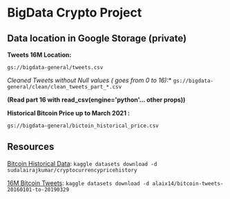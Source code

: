 # BigData Crypto Project

## Data location in Google Storage (private)

**Tweets 16M Location:** 

`gs://bigdata-general/tweets.csv`

**Cleaned  Tweets without Null values  (* goes from 0 to 16):**
 `gs://bigdata-general/clean/clean_tweets_part_*.csv`

**(Read part 16 with read_csv(engine='python'... other props))**

**Historical Bitcoin Price up to March 2021 :**  

`gs://bigdata-general/bictoin_historical_price.csv`

## Resources

[Bitcoin Historical Data]( https://www.kaggle.com/sudalairajkumar/cryptocurrencypricehistory): `kaggle datasets download -d sudalairajkumar/cryptocurrencypricehistory`

[16M Bitcoin Tweets](https://www.kaggle.com/alaix14/bitcoin-tweets-20160101-to-20190329): `kaggle datasets download -d alaix14/bitcoin-tweets-20160101-to-20190329`


